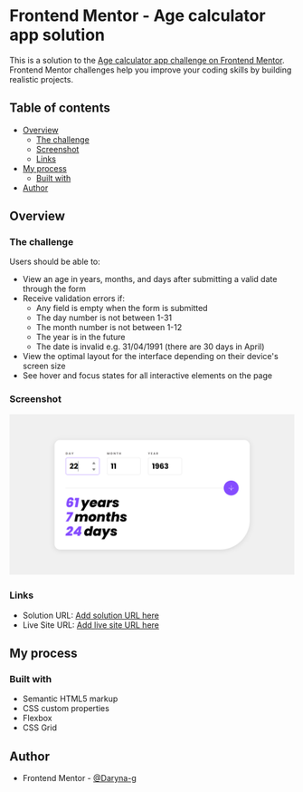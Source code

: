 # Frontend Mentor - Age calculator app solution

This is a solution to the [Age calculator app challenge on Frontend Mentor](https://www.frontendmentor.io/challenges/age-calculator-app-dF9DFFpj-Q). Frontend Mentor challenges help you improve your coding skills by building realistic projects. 

## Table of contents

- [Overview](#overview)
  - [The challenge](#the-challenge)
  - [Screenshot](#screenshot)
  - [Links](#links)
- [My process](#my-process)
  - [Built with](#built-with)
- [Author](#author)

## Overview

### The challenge

Users should be able to:

- View an age in years, months, and days after submitting a valid date through the form
- Receive validation errors if:
  - Any field is empty when the form is submitted
  - The day number is not between 1-31
  - The month number is not between 1-12
  - The year is in the future
  - The date is invalid e.g. 31/04/1991 (there are 30 days in April)
- View the optimal layout for the interface depending on their device's screen size
- See hover and focus states for all interactive elements on the page
<!-- - **Bonus**: See the age numbers animate to their final number when the form is submitted -->

### Screenshot

![](./design/screenshots/screenshot.png)

### Links

- Solution URL: [Add solution URL here](https://www.frontendmentor.io/solutions/age-calculator-app-solution-5H_-qexF7x)
- Live Site URL: [Add live site URL here](https://daryna-g.github.io/Frontend-Mentor--Age-calculator-app-solution/)

## My process

### Built with

- Semantic HTML5 markup
- CSS custom properties
- Flexbox
- CSS Grid

## Author
- Frontend Mentor - [@Daryna-g](https://www.frontendmentor.io/profile/Daryna-g)